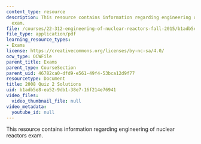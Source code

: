 ```yaml
---
content_type: resource
description: This resource contains information regarding engineering of nuclear reactors
  exam.
file: /courses/22-312-engineering-of-nuclear-reactors-fall-2015/b1adb5e8ea529db138e716f214e76941_MIT22_312F15_quiz2_2008Sol.pdf
file_type: application/pdf
learning_resource_types:
- Exams
license: https://creativecommons.org/licenses/by-nc-sa/4.0/
ocw_type: OCWFile
parent_title: Exams
parent_type: CourseSection
parent_uid: 46782ca0-dfd9-e561-49f4-53bca12d9f77
resourcetype: Document
title: 2008 Quiz 2 Solutions
uid: b1adb5e8-ea52-9db1-38e7-16f214e76941
video_files:
  video_thumbnail_file: null
video_metadata:
  youtube_id: null
---
```

This resource contains information regarding engineering of nuclear reactors exam.
